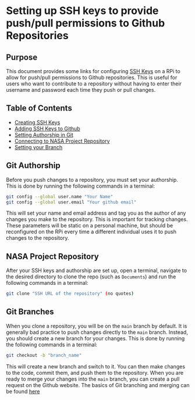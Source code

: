 # Setting up SSH keys to provide push/pull permissions to Github Repositories
## Purpose
This document provides some links for configuring [SSH Keys](https://docs.github.com/en/authentication/connecting-to-github-with-ssh) on a RPi to allow for push/pull permissions to Github repositories. This is useful for users who want to contribute to a repository without having to enter their username and password each time they push or pull changes.

## Table of Contents
- [Creating SSH Keys](https://docs.github.com/en/authentication/connecting-to-github-with-ssh/generating-a-new-ssh-key-and-adding-it-to-the-ssh-agent)
- [Adding SSH Keys to Github](https://docs.github.com/en/authentication/connecting-to-github-with-ssh/adding-a-new-ssh-key-to-your-github-account)
- [Setting Authorship in Git](#git-authorship)
- [Connecting to NASA Project Repository](#nasa-project-repository)
- [Setting your Branch](#git-branches)

## Git Authorship
Before you push changes to a repository, you must set your authorship. This is done by running the following commands in a terminal:
```bash
git config --global user.name "Your Name"
git config --global user.email "Your github email"
```
This will set your name and email address and tag you as the author of any changes you make to the repository. This is important for tracking changes. These parameters will be static on a personal machine, but should be reconfigured on the RPi every time a different individual uses it to push changes to the repository.

## NASA Project Repository
After your SSH keys and authorship are set up, open a terminal, navigate to the desired directory to clone the repo (such as `Documents`) and run the following commands in a terminal:
```bash
git clone "SSH URL of the repository" (no quotes)
```

## Git Branches
When you clone a repository, you will be on the `main` branch by default. It is generally bad practice to push changes directly to the `main` branch. Instead, you should create a new branch for your changes. This is done by running the following commands in a terminal:
```bash
git checkout -b "branch_name"
```
This will create a new branch and switch to it. You can then make changes to the code, commit them, and push them to the repository. When you are ready to merge your changes into the `main` branch, you can create a pull request on the Github website. The basics of Git branching and merging can be found [here](https://git-scm.com/book/en/v2/Git-Branching-Basic-Branching-and-Merging)